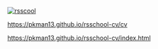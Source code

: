 [![rsscool](https://rollingscopes.com/images/logo_rs_text.svg)](https://rs.school)

https://pkman13.github.io/rsschool-cv/cv

https://pkman13.github.io/rsschool-cv/index.html
